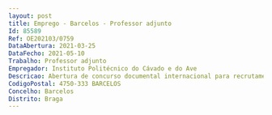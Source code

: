 ```yaml
--- 
layout: post
title: Emprego - Barcelos - Professor adjunto
Id: 85589
Ref: OE202103/0759
DataAbertura: 2021-03-25
DataFecho: 2021-05-10
Trabalho: Professor adjunto
Empregador: Instituto Politécnico do Cávado e do Ave
Descricao: Abertura de concurso documental internacional para recrutamento de Professor Adjunto na área disciplinar de gestão e administração empresarial, para a Escola Técnica Superior Profissional, na modalidade de contrato de trabalho em funções públicas por tempo indeterminado.
CodigoPostal: 4750-333 BARCELOS
Concelho: Barcelos
Distrito: Braga
--- 
```

